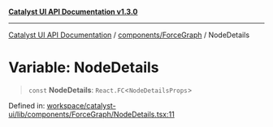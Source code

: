 [**Catalyst UI API Documentation v1.3.0**](../../../README.md)

---

[Catalyst UI API Documentation](../../../README.md) / [components/ForceGraph](../README.md) / NodeDetails

# Variable: NodeDetails

> `const` **NodeDetails**: `React.FC`\<`NodeDetailsProps`\>

Defined in: [workspace/catalyst-ui/lib/components/ForceGraph/NodeDetails.tsx:11](https://github.com/TheBranchDriftCatalyst/catalyst-ui/blob/main/lib/components/ForceGraph/NodeDetails.tsx#L11)
